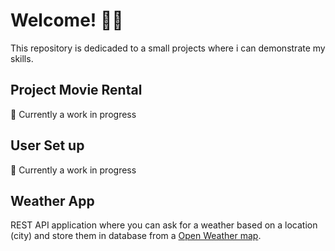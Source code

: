 # Welcome! 👋🏻
This repository is dedicaded to a small projects where i can demonstrate my skills.

## Project Movie Rental
🚧 Currently a work in progress


## User Set up
🚧 Currently a work in progress


## Weather App
REST API application where you can ask for a weather based on a location (city) and store them in database from a [Open Weather map](https://api.openweathermap.org/).


<!--

-->
